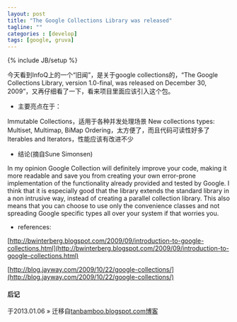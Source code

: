 ```yaml
---
layout: post
title: "The Google Collections Library was released"
tagline: ""
categories : [develop]
tags: [google, gruva]
---
```

{% include JB/setup %}


今天看到InfoQ上的一个“旧闻”，是关于google collections的，“The Google Collections Library, version 1.0-final, was released on December 30, 2009”，又再仔细看了一下，看来项目里面应该引入这个包。

- 主要亮点在于：

Immutable Collections，适用于各种并发处理场景
New collections types: Multiset, Multimap, BiMap
Ordering，太方便了，而且代码可读性好多了
Iterables and Iterators，性能应该有改进不少

- 结论(摘自Sune Simonsen)

In my opinion Google Collection will definitely improve your code, making it more readable and save you from creating your own error-prone implementation of the functionality already provided and tested by Google. I think that it is especially good that the library extends the standard library in a non intrusive way, instead of creating a parallel collection library. This also means that you can choose to use only the convenience classes and not spreading Google specific types all over your system if that worries you.

- references:

[http://bwinterberg.blogspot.com/2009/09/introduction-to-google-collections.html](http://bwinterberg.blogspot.com/2009/09/introduction-to-google-collections.html)

[http://blog.jayway.com/2009/10/22/google-collections/](http://blog.jayway.com/2009/10/22/google-collections/)

#### 后记

于2013.01.06 &raquo; 
迁移自[tanbamboo.blogspot.com博客](http://tanbamboo.blogspot.com/2010/01/google-collections-library-version-10.html)
